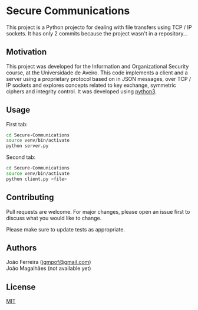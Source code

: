# Secure Communications

This project is a Python projecto for dealing with file transfers using TCP / IP sockets. It has only 2 commits because the project wasn't in a repository...

## Motivation

This project was developed for the Information and Organizational Security course, at the Universidade de Aveiro. This code implements a client and a server using a proprietary protocol based on
in JSON messages, over TCP / IP sockets and explores concepts related to key exchange, symmetric ciphers and integrity control. It was developed using [python3](https://docs.python.org/3.0/).


## Usage
First tab:
```bash
cd Secure-Communications
source venv/bin/activate
python server.py
```
Second tab:
```bash
cd Secure-Communications
source venv/bin/activate
python client.py <file>
``` 

## Contributing
Pull requests are welcome. For major changes, please open an issue first to discuss what you would like to change.

Please make sure to update tests as appropriate.

## Authors
João Ferreira (jgmpof@gmail.com)  
João Magalhães (not available yet)

## License
[MIT](https://choosealicense.com/licenses/mit/)
